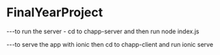 # FinalYearProject

---to run the server - cd to chapp-server and then run node index.js

---to serve the app with ionic then cd to chapp-client and run ionic serve